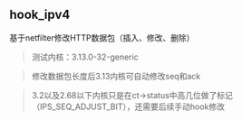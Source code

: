 ## hook_ipv4

基于netfilter修改HTTP数据包（插入、修改、删除）

> 测试内核：3.13.0-32-generic

> 修改数据包长度后3.13内核可自动修改seq和ack

> 3.2以及2.68以下内核只是在ct->status中高几位做了标记（IPS_SEQ_ADJUST_BIT），还需要后续手动hook修改
